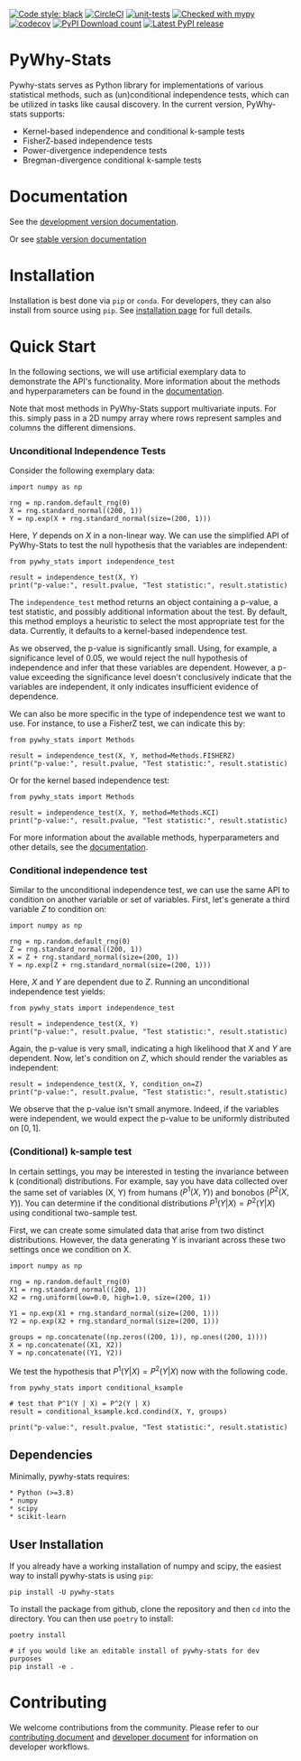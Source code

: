 [![Code style: black](https://img.shields.io/badge/code%20style-black-000000.svg)](https://github.com/psf/black)
[![CircleCI](https://circleci.com/gh/py-why/pywhy-stats/tree/main.svg?style=svg)](https://circleci.com/gh/py-why/pywhy-stats/tree/main)
[![unit-tests](https://github.com/py-why/pywhy-stats/actions/workflows/main.yml/badge.svg)](https://github.com/py-why/pywhy-stats/actions/workflows/main.yml)
[![Checked with mypy](http://www.mypy-lang.org/static/mypy_badge.svg)](http://mypy-lang.org/)
[![codecov](https://codecov.io/gh/py-why/pywhy-stats/branch/main/graph/badge.svg?token=H1reh7Qwf4)](https://codecov.io/gh/py-why/pywhy-stats)
[![PyPI Download count](https://img.shields.io/pypi/dm/pywhy-stats.svg)](https://pypistats.org/packages/pywhy-stats)
[![Latest PyPI release](https://img.shields.io/pypi/v/pywhy-stats.svg)](https://pypi.org/project/pywhy-stats/)

# PyWhy-Stats

Pywhy-stats serves as Python library for implementations of various statistical methods, such as (un)conditional independence tests, which can be utilized in tasks like causal discovery. In the current version, PyWhy-stats supports:
- Kernel-based independence and conditional k-sample tests
- FisherZ-based independence tests
- Power-divergence independence tests
- Bregman-divergence conditional k-sample tests

# Documentation

See the [development version documentation](https://py-why.github.io/pywhy-stats/dev/index.html).

Or see [stable version documentation](https://py-why.github.io/pywhy-stats/stable/index.html)

# Installation

Installation is best done via `pip` or `conda`. For developers, they can also install from source using `pip`. See [installation page](https://www.pywhy.org/pywhy-stats/dev/installation.html) for full details.

# Quick Start

In the following sections, we will use artificial exemplary data to demonstrate the API's functionality. More
information about the methods and hyperparameters can be found in the [documentation](https://py-why.github.io/pywhy-stats/stable/index.html).

Note that most methods in PyWhy-Stats support multivariate inputs. For this. simply pass in a
2D numpy array where rows represent samples and columns the different dimensions.

### Unconditional Independence Tests

Consider the following exemplary data:

```
import numpy as np
  
rng = np.random.default_rng(0)
X = rng.standard_normal((200, 1))
Y = np.exp(X + rng.standard_normal(size=(200, 1)))
```

Here, $Y$ depends on $X$ in a non-linear way. We can use the simplified API of PyWhy-Stats to test the null hypothesis
that the variables are independent:

```
from pywhy_stats import independence_test
 
result = independence_test(X, Y)
print("p-value:", result.pvalue, "Test statistic:", result.statistic)
```

The `independence_test` method returns an object containing a p-value, a test statistic, and possibly additional
information about the test. By default, this method employs a heuristic to select the most appropriate test for the
data. Currently, it defaults to a kernel-based independence test.

As we observed, the p-value is significantly small. Using, for example, a significance level of 0.05, we would reject
the null hypothesis of independence and infer that these variables are dependent. However, a p-value exceeding the
significance level doesn't conclusively indicate that the variables are independent, it only indicates insufficient
evidence of dependence.

We can also be more specific in the type of independence test we want to use. For instance, to use
a FisherZ test, we can indicate this by:

```
from pywhy_stats import Methods

result = independence_test(X, Y, method=Methods.FISHERZ)
print("p-value:", result.pvalue, "Test statistic:", result.statistic)
```

Or for the kernel based independence test:

```
from pywhy_stats import Methods

result = independence_test(X, Y, method=Methods.KCI)
print("p-value:", result.pvalue, "Test statistic:", result.statistic)
```

For more information about the available methods, hyperparameters and other details, see the
[documentation](https://py-why.github.io/pywhy-stats/stable/index.html).

### Conditional independence test

Similar to the unconditional independence test, we can use the same API to condition on another variable or set of
variables. First, let's generate a third variable $Z$ to condition on:

```
import numpy as np
  
rng = np.random.default_rng(0)
Z = rng.standard_normal((200, 1))
X = Z + rng.standard_normal(size=(200, 1))
Y = np.exp(Z + rng.standard_normal(size=(200, 1)))
```

Here, $X$ and $Y$ are dependent due to $Z$. Running an unconditional independence test yields:

```
from pywhy_stats import independence_test
 
result = independence_test(X, Y)
print("p-value:", result.pvalue, "Test statistic:", result.statistic)
```

Again, the p-value is very small, indicating a high likelihood that $X$ and $Y$ are dependent. Now,
let's condition on $Z$, which should render the variables as independent:

```
result = independence_test(X, Y, condition_on=Z)
print("p-value:", result.pvalue, "Test statistic:", result.statistic)
```

We observe that the p-value isn't small anymore. Indeed, if the variables were independent, we would expect the p-value
to be uniformly distributed on $[0, 1]$.

### (Conditional) k-sample test

In certain settings, you may be interested in testing the invariance between k (conditional) distributions. For example, say you have data collected over the same set of variables (X, Y) from humans ($P^1(X, Y)$) and bonobos ($P^2(X, Y)$). You can determine if the conditional distributions $P^1(Y | X) = P^2(Y | X)$ using conditional two-sample test.

First, we can create some simulated data that arise from two distinct distributions. However, the data generating Y is invariant across these two settings once we condition on X.

```
import numpy as np
  
rng = np.random.default_rng(0)
X1 = rng.standard_normal((200, 1))
X2 = rng.uniform(low=0.0, high=1.0, size=(200, 1))

Y1 = np.exp(X1 + rng.standard_normal(size=(200, 1)))
Y2 = np.exp(X2 + rng.standard_normal(size=(200, 1)))

groups = np.concatenate((np.zeros((200, 1)), np.ones((200, 1))))
X = np.concatenate((X1, X2))
Y = np.concatenate((Y1, Y2))
```

We test the hypothesis that $P^1(Y | X) = P^2(Y | X)$ now with the following code.

```
from pywhy_stats import conditional_ksample

# test that P^1(Y | X) = P^2(Y | X)
result = conditional_ksample.kcd.condind(X, Y, groups)

print("p-value:", result.pvalue, "Test statistic:", result.statistic)
```

## Dependencies

Minimally, pywhy-stats requires:

    * Python (>=3.8)
    * numpy
    * scipy
    * scikit-learn

## User Installation

If you already have a working installation of numpy and scipy, the easiest way to install pywhy-stats is using `pip`:

    pip install -U pywhy-stats

To install the package from github, clone the repository and then `cd` into the directory. You can then use `poetry` to install:

    poetry install

    # if you would like an editable install of pywhy-stats for dev purposes
    pip install -e .

# Contributing

We welcome contributions from the community. Please refer to our [contributing document](./CONTRIBUTING.md) and [developer document](./DEVELOPING.md) for information on developer workflows.